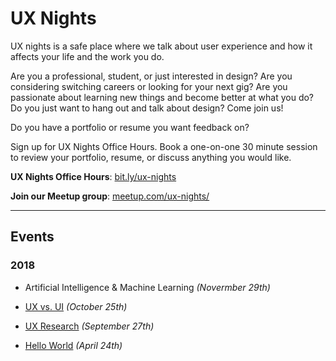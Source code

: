 # UX Nights

UX nights is a safe place where we talk about user experience and how it affects your life and the work you do.

Are you a professional, student, or just interested in design? Are you considering switching careers or looking for your next gig? Are you passionate about learning new things and become better at what you do? Do you just want to hang out and talk about design? Come join us!

Do you have a portfolio or resume you want feedback on?

Sign up for UX Nights Office Hours. Book a one-on-one 30 minute session to review your portfolio, resume, or discuss anything you would like.

**UX Nights Office Hours**: [bit.ly/ux-nights](https://www.meetup.com/ux-nights/)

**Join our Meetup group**: [meetup.com/ux-nights/](https://www.meetup.com/ux-nights/)

- - -

## Events

### 2018

* Artificial Intelligence & Machine Learning _(Novermber 29th)_

* [UX vs. UI](events/ux-vs-ui) _(October 25th)_

* [UX Research](events/ux-research) _(September 27th)_

* [Hello World](events/hello-world) _(April 24th)_

